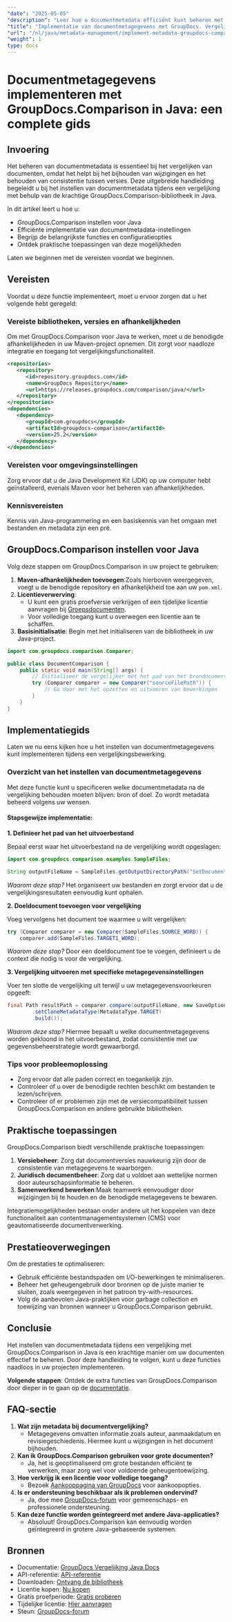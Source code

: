 ```yaml
---
"date": "2025-05-05"
"description": "Leer hoe u documentmetadata efficiënt kunt beheren met GroupDocs.Comparison in Java. Deze handleiding behandelt de installatie, configuratie en praktische toepassingen voor beter documentbeheer."
"title": "Implementatie van documentmetagegevens met GroupDocs. Vergelijking in Java&#58; een complete gids"
"url": "/nl/java/metadata-management/implement-metadata-groupdocs-comparison-java-guide/"
"weight": 1
type: docs
---
```

# Documentmetagegevens implementeren met GroupDocs.Comparison in Java: een complete gids

## Invoering

Het beheren van documentmetadata is essentieel bij het vergelijken van documenten, omdat het helpt bij het bijhouden van wijzigingen en het behouden van consistentie tussen versies. Deze uitgebreide handleiding begeleidt u bij het instellen van documentmetadata tijdens een vergelijking met behulp van de krachtige GroupDocs.Comparison-bibliotheek in Java.

In dit artikel leert u hoe u:
- GroupDocs.Comparison instellen voor Java
- Efficiënte implementatie van documentmetadata-instellingen
- Begrijp de belangrijkste functies en configuratieopties
- Ontdek praktische toepassingen van deze mogelijkheden

Laten we beginnen met de vereisten voordat we beginnen.

## Vereisten

Voordat u deze functie implementeert, moet u ervoor zorgen dat u het volgende hebt geregeld:

### Vereiste bibliotheken, versies en afhankelijkheden

Om met GroupDocs.Comparison voor Java te werken, moet u de benodigde afhankelijkheden in uw Maven-project opnemen. Dit zorgt voor naadloze integratie en toegang tot vergelijkingsfunctionaliteit.

```xml
<repositories>
   <repository>
      <id>repository.groupdocs.com</id>
      <name>GroupDocs Repository</name>
      <url>https://releases.groupdocs.com/comparison/java/</url>
   </repository>
</repositories>
<dependencies>
   <dependency>
      <groupId>com.groupdocs</groupId>
      <artifactId>groupdocs-comparison</artifactId>
      <version>25.2</version>
   </dependency>
</dependencies>
```

### Vereisten voor omgevingsinstellingen

Zorg ervoor dat u de Java Development Kit (JDK) op uw computer hebt geïnstalleerd, evenals Maven voor het beheren van afhankelijkheden.

### Kennisvereisten

Kennis van Java-programmering en een basiskennis van het omgaan met bestanden en metadata zijn een pré.

## GroupDocs.Comparison instellen voor Java

Volg deze stappen om GroupDocs.Comparison in uw project te gebruiken:

1. **Maven-afhankelijkheden toevoegen**:Zoals hierboven weergegeven, voegt u de benodigde repository en afhankelijkheid toe aan uw `pom.xml`.
2. **Licentieverwerving**:
   - U kunt een gratis proefversie verkrijgen of een tijdelijke licentie aanvragen bij [Groepsdocumenten](https://purchase.groupdocs.com/temporary-license/).
   - Voor volledige toegang kunt u overwegen een licentie aan te schaffen.
3. **Basisinitialisatie**: Begin met het initialiseren van de bibliotheek in uw Java-project.

```java
import com.groupdocs.comparison.Comparer;

public class DocumentComparison {
    public static void main(String[] args) {
        // Initialiseer de vergelijker met het pad van het brondocument
        try (Comparer comparer = new Comparer("sourceFilePath")) {
            // Ga door met het opzetten en uitvoeren van bewerkingen
        }
    }
}
```

## Implementatiegids

Laten we nu eens kijken hoe u het instellen van documentmetagegevens kunt implementeren tijdens een vergelijkingsbewerking.

### Overzicht van het instellen van documentmetagegevens

Met deze functie kunt u specificeren welke documentmetadata na de vergelijking behouden moeten blijven: bron of doel. Zo wordt metadata beheerd volgens uw wensen.

#### Stapsgewijze implementatie:

**1. Definieer het pad van het uitvoerbestand**

Bepaal eerst waar het uitvoerbestand na de vergelijking wordt opgeslagen:

```java
import com.groupdocs.comparison.examples.SampleFiles;

String outputFileName = SampleFiles.getOutputDirectoryPath("SetDocumentMetadataTarget");
```

*Waarom deze stap?* Het organiseert uw bestanden en zorgt ervoor dat u de vergelijkingsresultaten eenvoudig kunt ophalen.

**2. Doeldocument toevoegen voor vergelijking**

Voeg vervolgens het document toe waarmee u wilt vergelijken:

```java
try (Comparer comparer = new Comparer(SampleFiles.SOURCE_WORD)) {
    comparer.add(SampleFiles.TARGET1_WORD);
```

*Waarom deze stap?* Door een doeldocument toe te voegen, definieert u de context die nodig is voor de vergelijking.

**3. Vergelijking uitvoeren met specifieke metagegevensinstellingen**

Voer ten slotte de vergelijking uit terwijl u uw metagegevensvoorkeuren opgeeft:

```java
final Path resultPath = comparer.compare(outputFileName, new SaveOptions.Builder()
        .setCloneMetadataType(MetadataType.TARGET)
        .build());
```

*Waarom deze stap?* Hiermee bepaalt u welke documentmetagegevens worden gekloond in het uitvoerbestand, zodat consistentie met uw gegevensbeheerstrategie wordt gewaarborgd.

### Tips voor probleemoplossing

- Zorg ervoor dat alle paden correct en toegankelijk zijn.
- Controleer of u over de benodigde rechten beschikt om bestanden te lezen/schrijven.
- Controleer of er problemen zijn met de versiecompatibiliteit tussen GroupDocs.Comparison en andere gebruikte bibliotheken.

## Praktische toepassingen

GroupDocs.Comparison biedt verschillende praktische toepassingen:

1. **Versiebeheer**: Zorg dat documentversies nauwkeurig zijn door de consistentie van metagegevens te waarborgen.
2. **Juridisch documentbeheer**: Zorg dat u voldoet aan wettelijke normen door auteurschapsinformatie te beheren.
3. **Samenwerkend bewerken**:Maak teamwerk eenvoudiger door wijzigingen bij te houden en de benodigde metagegevens te bewaren.

Integratiemogelijkheden bestaan onder andere uit het koppelen van deze functionaliteit aan contentmanagementsystemen (CMS) voor geautomatiseerde documentverwerking.

## Prestatieoverwegingen

Om de prestaties te optimaliseren:
- Gebruik efficiënte bestandspaden om I/O-bewerkingen te minimaliseren.
- Beheer het geheugengebruik door bronnen op de juiste manier te sluiten, zoals weergegeven in het patroon try-with-resources.
- Volg de aanbevolen Java-praktijken voor garbage collection en toewijzing van bronnen wanneer u GroupDocs.Comparison gebruikt.

## Conclusie

Het instellen van documentmetadata tijdens een vergelijking met GroupDocs.Comparison in Java is een krachtige manier om uw documenten effectief te beheren. Door deze handleiding te volgen, kunt u deze functies naadloos in uw projecten implementeren.

**Volgende stappen**: Ontdek de extra functies van GroupDocs.Comparison door dieper in te gaan op de [documentatie](https://docs.groupdocs.com/comparison/java/).

## FAQ-sectie

1. **Wat zijn metadata bij documentvergelijking?**
   - Metagegevens omvatten informatie zoals auteur, aanmaakdatum en revisiegeschiedenis. Hiermee kunt u wijzigingen in het document bijhouden.
2. **Kan ik GroupDocs.Comparison gebruiken voor grote documenten?**
   - Ja, het is geoptimaliseerd om grote bestanden efficiënt te verwerken, maar zorg wel voor voldoende geheugentoewijzing.
3. **Hoe verkrijg ik een licentie voor volledige toegang?**
   - Bezoek [Aankooppagina van GroupDocs](https://purchase.groupdocs.com/buy) voor aankoopopties.
4. **Is er ondersteuning beschikbaar als ik problemen ondervind?**
   - Ja, doe mee [GroupDocs-forum](https://forum.groupdocs.com/c/comparison) voor gemeenschaps- en professionele ondersteuning.
5. **Kan deze functie worden geïntegreerd met andere Java-applicaties?**
   - Absoluut! GroupDocs.Comparison kan eenvoudig worden geïntegreerd in grotere Java-gebaseerde systemen.

## Bronnen

- Documentatie: [GroupDocs Vergelijking Java Docs](https://docs.groupdocs.com/comparison/java/)
- API-referentie: [API-referentie](https://reference.groupdocs.com/comparison/java/)
- Downloaden: [Ontvang de bibliotheek](https://releases.groupdocs.com/comparison/java/)
- Licentie kopen: [Nu kopen](https://purchase.groupdocs.com/buy)
- Gratis proefperiode: [Gratis proberen](https://releases.groupdocs.com/comparison/java/)
- Tijdelijke licentie: [Hier aanvragen](https://purchase.groupdocs.com/temporary-license/)
- Steun: [GroupDocs-forum](https://forum.groupdocs.com/c/comparison)